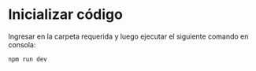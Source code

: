 # Inicializar código

Ingresar en la carpeta requerida y luego ejecutar el siguiente comando en consola:
```
npm run dev
````
